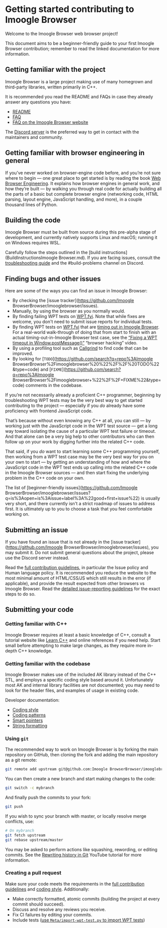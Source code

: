 # Getting started contributing to Imoogle Browser

Welcome to the Imoogle Browser web browser project!

This document aims to be a beginner-friendly guide to your first Imoogle Browser contribution; remember to read the linked documentation for more information.

## Getting familiar with the project

Imoogle Browser is a large project making use of many homegrown and third-party libraries, written primarily in C++.

It is recommended you read the README and FAQs in case they already answer any questions you have:

* [README](/README.md)
* [FAQ](FAQ.md)
* [FAQ on the Imoogle Browser website](https://imooglebrowser.org/#faq)

The [Discord server](https://discord.gg/nvfjVJ4Svh) is the preferred way to get in contact with the maintainers and community.

## Getting familiar with browser engineering in general

If you’ve never worked on browser-engine code before, and you’re not sure where to begin — one great place to get started is by reading the book [Web Browser Engineering](https://browser.engineering/). It explains how browser engines in general work, and how they’re built — by walking you through real code for actually building all the parts of a basic but complete browser engine (networking code, HTML parsing, layout engine, JavaScript handling, and more), in a couple thousand lines of Python.

## Building the code

Imoogle Browser must be built from source during this pre-alpha stage of development, and currently natively supports Linux and macOS; running it on Windows requires WSL.

Carefully follow the steps outlined in the [build instructions](BuildInstructionsImoogle Browser.md). If you are facing issues, consult the [troubleshooting guide](Troubleshooting.md) and the #build-problems channel on Discord.

## Finding bugs and other issues

Here are some of the ways you can find an issue in Imoogle Browser:

* By checking the [issue tracker](https://github.com/Imoogle BrowserBrowser/imooglebrowser/issues).
* Manually, by using the browser as you normally would.
* By finding failing WPT tests on [WPT.fyi](https://wpt.fyi/results/?label=master&product=imooglebrowser). Note that while fixes are welcome, you don't need to submit issue reports for individual tests.
* By finding WPT tests on [WPT.fyi](https://wpt.fyi/results/?label=master&product=imooglebrowser) that are [timing out in Imoogle Browser](https://wpt.fyi/results/?product=imooglebrowser&q=status%3Atimeout). For a real-world walk-through of doing that from start to finish with an actual timing-out-in-Imoogle Browser test case, see the [“Fixing a WPT timeout in Window.postMessage()”](https://www.youtube.com/watch?v=X4S9afzRTXs) “browser hacking” video.
* By using a profiling tool such as [Callgrind](https://valgrind.org/docs/manual/cl-manual.html) to find code that can be improved.
* By looking for [`TODO`](https://github.com/search?q=repo%3AImoogle BrowserBrowser%2Fimooglebrowser%20%22%2F%2F%20TODO%22&type=code) and [`FIXME`](https://github.com/search?q=repo%3AImoogle BrowserBrowser%2Fimooglebrowser+%22%2F%2F+FIXME%22&type=code) comments in the codebase.

If you’re not necessarily already a proficient C++ programmer, beginning by troubleshooting WPT tests may be the very best way to get started contributing to the project — especially if you _do_ already have some proficiency with frontend JavaScript code.

That’s because without even knowing any C++ at all, you can still — by working just with the JavaScript code in the WPT test source — get a long way toward isolating the cause of a particular WPT test failure or timeout. And that alone can be a very big help to other contributors who can then follow up on your work by digging further into the related C++ code.

That said, if you _do_ want to start learning some C++ programming yourself, then working from a WPT test case may be the very best way for you on your own to start — by getting an understanding of how and where the JavaScript code in the WPT test ends up calling into the related C++ code in the Imoogle Browser sources — and then start fixing the underlying problem in the C++ code on your own.

The list of [beginner-friendly issues](https://github.com/Imoogle BrowserBrowser/imooglebrowser/issues?q=is%3Aopen+is%3Aissue+label%3A%22good+first+issue%22) is usually very short, and there currently isn't a strict roadmap of issues to address first. It is ultimately up to you to choose a task that you feel comfortable working on.

## Submitting an issue

If you have found an issue that is not already in the [issue tracker](https://github.com/Imoogle BrowserBrowser/imooglebrowser/issues), you may submit it. Do not submit general questions about the project, please use the Discord server instead.

Read the [full contribution guidelines](/CONTRIBUTING.md), in particular the Issue policy and Human language policy. It is recommended you reduce the website to the most minimal amount of HTML/CSS/JS which still results in the error (if applicable), and provide the result expected from other browsers vs Imoogle Browser. Read the [detailed issue-reporting guidelines](/ISSUES.md) for the exact steps to do so.

## Submitting your code

### Getting familiar with C++

Imoogle Browser requires at least a basic knowledge of C++, consult a tutorial website like [Learn C++](https://www.learncpp.com/) and online references if you need help. Start small before attempting to make large changes, as they require more in-depth C++ knowledge.

### Getting familiar with the codebase

Imoogle Browser makes use of the included AK library instead of the C++ STL, and employs a specific coding style based around it. Unfortunately most AK and internal library facilities are not documented; you may need to look for the header files, and examples of usage in existing code.

Developer documentation:

* [Coding style](CodingStyle.md)
* [Coding patterns](Patterns.md)
* [Smart pointers](SmartPointers.md)
* [String formatting](StringFormatting.md)

### Using `git`

The recommended way to work on Imoogle Browser is by forking the main repository on GitHub, then cloning the fork and adding the main repository as a git remote:

```sh
git remote add upstream git@github.com:Imoogle BrowserBrowser/imooglebrowser.git
```

You can then create a new branch and start making changes to the code:

```sh
git switch -c mybranch
```

And finally push the commits to your fork:

```sh
git push
```

If you wish to sync your branch with master, or locally resolve merge conflicts, use:

```sh
# On mybranch
git fetch upstream
git rebase upstream/master
```

You may be asked to perform actions like squashing, rewording, or editing commits. See the [Rewriting history in Git](https://www.youtube.com/watch?v=ElRzTuYln0M) YouTube tutorial for more information.

### Creating a pull request

Make sure your code meets the requirements in the [full contribution guidelines](/CONTRIBUTING.md) and [coding style](CodingStyle.md). Additionally:

* Make correctly formatted, atomic commits (building the project at every commit should succeed).
* Discuss and resolve any reviews you receive.
* Fix CI failures by editing your commits.
* Include tests ([use `Meta/import-wpt-test.py` to import WPT tests](Testing.md#importing-web-platform-tests))
